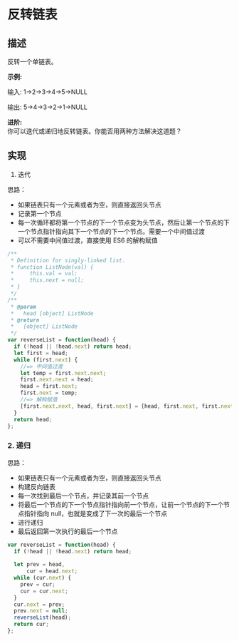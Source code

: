 反转链表
====

描述
---------------

反转一个单链表。

**示例:**

输入: 1->2->3->4->5->NULL

输出: 5->4->3->2->1->NULL

**进阶:**  
你可以迭代或递归地反转链表。你能否用两种方法解决这道题？

实现
---------------

1. 迭代

思路：

*   如果链表只有一个元素或者为空，则直接返回头节点
*   记录第一个节点
*   每一次循环都将第一个节点的下一个节点变为头节点，然后让第一个节点的下一个节点指针指向其下一个节点的下一个节点。需要一个中间值过渡
*   可以不需要中间值过渡，直接使用 ES6 的解构赋值

  
```js
/**
 * Definition for singly-linked list.
 * function ListNode(val) {
 *     this.val = val;
 *     this.next = null;
 * }
 */
/**
 * @param 
 *   head [object] ListNode
 * @return
 *   [object] ListNode
 */
var reverseList = function(head) {
  if (!head || !head.next) return head;
  let first = head;
  while (first.next) {
    //=> 中间值过渡
    let temp = first.next.next;
    first.next.next = head;
    head = first.next;
    first.next = temp;
    //=> 解构赋值
    [first.next.next, head, first.next] = [head, first.next, first.next.next];
  }
  return head;
};
```
  

### 2. 递归

思路：

*   如果链表只有一个元素或者为空，则直接返回头节点
*   构建反向链表
*   每一次找到最后一个节点，并记录其前一个节点
*   将最后一个节点的下一个节点指针指向前一个节点，让前一个节点的下一个节点指针指向 null，也就是变成了下一次的最后一个节点
*   进行递归
*   最后返回第一次执行的最后一个节点
```js
var reverseList = function(head) {
  if (!head || !head.next) return head;
  
  let prev = head,
      cur = head.next;
  while (cur.next) {
    prev = cur;
    cur = cur.next;
  }
  cur.next = prev;
  prev.next = null;
  reverseList(head);
  return cur;
};
```